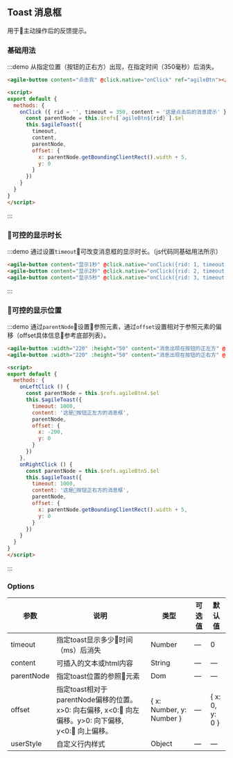## Toast 消息框

用于主动操作后的反馈提示。

<script>
export default {
  methods: {
    onClick ({ rid = '', timeout = 350, content = '这是点击后的消息提示' } = {}) {
      const parentNode = this.$refs[`agileBtn${rid}`].$el
      this.$agileToast({
        timeout,
        content,
        parentNode,
        offset: {
          x: parentNode.getBoundingClientRect().width + 5,
          y: 0
        }
      })
    },
    onLeftClick () {
      const parentNode = this.$refs.agileBtn4.$el
      this.$agileToast({
        timeout: 1000,
        content: '这是按钮正左方的消息框',
        parentNode,
        offset: {
          x: -200,
          y: 0
        }
      })
    },
    onRightClick () {
      const parentNode = this.$refs.agileBtn5.$el
      this.$agileToast({
        timeout: 1000,
        content: '这是按钮正右方的消息框',
        parentNode,
        offset: {
          x: parentNode.getBoundingClientRect().width + 5,
          y: 0
        }
      })
    }
  }
}
</script>

### 基础用法

:::demo 从指定位置（按钮的正右方）出现，在指定时间（350毫秒）后消失。
```html
<agile-button content="点击我" @click.native="onClick" ref="agileBtn"></agile-button>

<script>
export default {
  methods: {
    onClick ({ rid = '', timeout = 350, content = '这是点击后的消息提示' } = {}) {
      const parentNode = this.$refs[`agileBtn${rid}`].$el
      this.$agileToast({
        timeout,
        content,
        parentNode,
        offset: {
          x: parentNode.getBoundingClientRect().width + 5,
          y: 0
        }
      })
    }
  }
}
</script>
```
:::

### 可控的显示时长

:::demo 通过设置`timeout`可改变消息框的显示时长。（js代码同基础用法所示）
```html
<agile-button content="显示1秒" @click.native="onClick({rid: 1, timeout: 1000, content: '这是显示1秒的消息框'})" ref="agileBtn1"></agile-button>
<agile-button content="显示2秒" @click.native="onClick({rid: 2, timeout: 2000, content: '这是显示2秒的消息框'})" ref="agileBtn2"></agile-button>
<agile-button content="显示5秒" @click.native="onClick({rid: 3, timeout: 5000, content: '这是显示5秒的消息框'})" ref="agileBtn3"></agile-button>

```
:::

### 可控的显示位置

:::demo 通过`parentNode`设置参照元素，通过`offset`设置相对于参照元素的偏移（offset具体信息参考底部列表）。
```html
<agile-button :width="220" :height="50" content="消息出现在按钮的正左方" @click.native="onLeftClick" ref="agileBtn4"></agile-button>
<agile-button :width="220" :height="50" content="消息出现在按钮的正右方" @click.native="onRightClick" ref="agileBtn5"></agile-button>

<script>
export default {
  methods: {
    onLeftClick () {
      const parentNode = this.$refs.agileBtn4.$el
      this.$agileToast({
        timeout: 1000,
        content: '这是按钮正左方的消息框',
        parentNode,
        offset: {
          x: -200,
          y: 0
        }
      })
    },
    onRightClick () {
      const parentNode = this.$refs.agileBtn5.$el
      this.$agileToast({
        timeout: 1000,
        content: '这是按钮正右方的消息框',
        parentNode,
        offset: {
          x: parentNode.getBoundingClientRect().width + 5,
          y: 0
        }
      })
    }
  }
}
</script>
```
:::

### Options
| 参数      | 说明          | 类型      | 可选值                           | 默认值  |
|---------- |-------------- |---------- |--------------------------------  |-------- |
| timeout | 指定toast显示多少时间（ms）后消失 | Number | — | 0 |
| content | 可插入的文本或html内容 | String | — | — |
| parentNode | 指定toast位置的参照元素 | Dom | — | — |
| offset | 指定toast相对于parentNode偏移的位置。x>0: 向右偏移, x<0: 向左偏移。y>0: 向下偏移, y<0: 向上偏移。 | { x: Number, y: Number } | — | { x: 0, y: 0 } |
| userStyle | 自定义行内样式 | Object | — | — |

